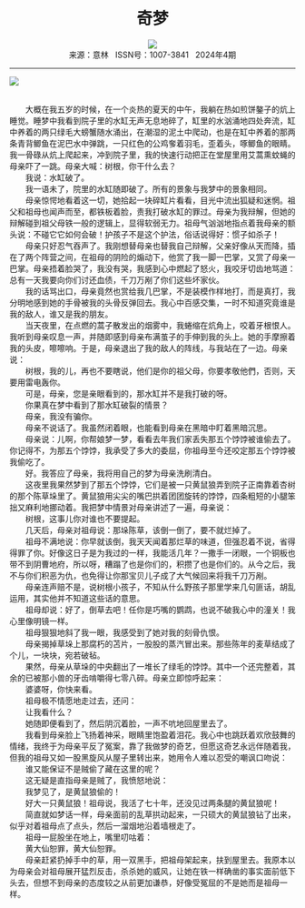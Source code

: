 # <center>奇梦</center> 

<div align=center><img src="http://fslib.vip.qikan.cn/img.ashx?key=%d7%f7%d5%df%a3%ba%c4%aa%d1%d4"></div> 

<center>来源：意林   ISSN号：1007-3841   2024年4期</center> 


* * *


![](http://img.resource.qikan.cn/markvip/qkimages/yili/yili202404/yili20240453-1-l.jpg)

  
<br>　　大概在我五岁的时候，在一个炎热的夏天的中午，我躺在热如煎饼鏊子的炕上睡觉。睡梦中我看到院子里的水缸无声无息地碎了，缸里的水汹涌地四处奔流，缸中养着的两只绿毛大螃蟹随水涌出，在潮湿的泥土中爬动，也是在缸中养着的那两条青背鲫鱼在泥巴水中弹跳，一只红色的公鸡奓着羽毛，歪着头，啄鲫鱼的眼睛。我一骨碌从炕上爬起来，冲到院子里，我的快速行动把正在堂屋里用艾蒿熏蚊蝇的母亲吓了一跳。母亲大喊：树根，你干什么去？  
　　我说：水缸破了。  
　　我一语未了，院里的水缸随即破了。所有的景象与我梦中的景象相同。  
　　母亲惊愕地看着这一切，她拾起一块碎缸片看看，目光中流出狐疑和迷惘。祖父和祖母也闻声而至，都铁板着脸，责我打破水缸的罪过。母亲为我辩解，但她的辩解碰到祖父母铁一般的逻辑上，显得软弱无力。祖母气汹汹地指点着我母亲的额头说：不碰它它如何会破！护孩子不是这个护法，俗话说得好：惯子如杀子！  
　　母亲只好忍气吞声了。我刚想替母亲也替我自己辩解，父亲好像从天而降，插在了两个阵营之间，在祖母的阴险的煽动下，他赏了我一脚一巴掌，又赏了母亲一巴掌。母亲捂着脸哭了，我没有哭，我感到心中燃起了怒火，我咬牙切齿地骂道：总有一天我要向你们讨还血债，千刀万剐了你们这些坏家伙。  
　　我的话骂出口，母亲竟然也赏给我几巴掌，不是装模作样地打，而是真打，我分明地感到她的手骨被我的头骨反弹回去。我心中百感交集，一时不知道究竟谁是我的敌人，谁又是我的朋友。  
　　当天夜里，在点燃的蒿子散发出的烟雾中，我蜷缩在炕角上，咬着牙根恨人。我听到母亲叹息一声，并随即感到母亲布满茧子的手伸到我的头上。她的手摩擦着我的头皮，嚓嚓响。于是，母亲退出了我的敌人的阵线，与我站在了一边。母亲说：  
　　树根，我的儿，再也不要瞎说，他们是你的祖父母，你要孝敬他們，否则，天要用雷电轰你。  
　　可是，母亲，您是亲眼看到的，那水缸并不是我打破的呀。  
　　你果真在梦中看到了那水缸破裂的情景？  
　　母亲，我没有骗你。  
　　母亲不说话了。我虽然闭着眼，也能看到母亲在黑暗中盯着黑暗沉思。  
　　母亲说：儿啊，你帮娘梦一梦，看看去年我们家丢失那五个饽饽被谁偷去了。你记得不，为那五个饽饽，我承受了多大的委屈，你祖母至今还咬定那五个饽饽被我偷吃了。  
　　好。我答应了母亲，我将用自己的梦为母亲洗刷清白。  
　　这夜里我果然梦到了那五个饽饽，它们是被一只黄鼠狼弄到院子正南靠着杏树的那个陈草垛里了。黄鼠狼用尖尖的嘴巴拱着团团旋转的饽饽，四条粗短的小腿笨拙又麻利地挪动着。我把梦中情景对母亲讲述了一遍，母亲说：  
　　树根，这事儿你对谁也不要提起。  
　　几天后，母亲对祖母说：那垛陈草，该倒一倒了，要不就烂掉了。  
　　祖母不满地说：你早就该倒，我天天闻着那烂草的味道，但强忍着不说，省得得罪了你。好像这日子是为我过的一样，我能活几年？一撒手一闭眼，一个铜板也带不到阴曹地府，所以呀，糟蹋了也是你们的，积攒了也是你们的。从今之后，我不与你们积恶为仇，也免得让你那宝贝儿子成了大气候回来将我千刀万剐。  
　　母亲连声赔不是，说树根小孩子，不知从什么野孩子那里学来几句匪话，胡乱运用，其实他并不知道这些话的意思。  
　　祖母却说：好了，倒草去吧！任你是巧嘴的鹦鹉，也说不破我心中的潼关！我心里像明镜一样。  
　　祖母狠狠地斜了我一眼，我感受到了她对我的刻骨仇恨。  
　　母亲揭掉草垛上那腐朽的苫片，一股股的蒸汽冒出来。那些陈年的麦草结成了个儿，一块块，宛若破毡。  
　　果然，母亲从草垛的中央翻出了一堆长了绿毛的饽饽。其中一个还完整着，其余的已被那小兽的牙齿啃嚼得七零八碎。母亲立即惊呼起来：  
　　婆婆呀，你快来看。  
　　祖母极不情愿地走过去，还问：  
　　让我看什么？  
　　她随即便看到了，然后阴沉着脸，一声不吭地回屋里去了。  
　　我看到母亲脸上飞扬着神采，眼睛里饱盈着泪花。我心中也跳跃着欢欣鼓舞的情绪，我终于为母亲平反了冤案，靠了我做梦的奇艺，但愿这奇艺永远伴随着我，但我的祖母又如一股黑旋风从屋子里转出来，她用令人难以忍受的嘲讽口吻说：  
　　谁又能保证不是贼偷了藏在这里的呢？  
　　这无疑是直指母亲是贼了，我愤怒地说：  
　　我梦见了，是黄鼠狼偷的！  
　　好大一只黄鼠狼！祖母说，我活了七十年，还没见过两条腿的黄鼠狼呢！  
　　简直就如梦话一样，母亲面前的乱草拱动起来，一只硕大的黄鼠狼钻了出来，似乎对着祖母点了点头，然后一溜烟地沿着墙根走了。  
　　祖母一屁股坐在地上，嘴里叨咕着：  
　　黄大仙恕罪，黄大仙恕罪。  
　　母亲赶紧扔掉手中的草，用一双黑手，把祖母架起来，扶到屋里去。我原本以为母亲会对祖母展开猛烈反击，杀杀她的威风，让她在铁一样确凿的事实面前低下头去，但想不到母亲的态度较之从前更加谦恭，好像受冤屈的不是她而是祖母一样。